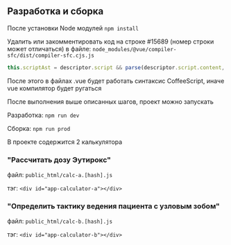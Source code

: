 ## Разработка и сборка

После установки Node модулей `npm install`

Удалить или закомментировать  код на строке #15689 (номер строки может отличаться) в файле: `node_modules/@vue/compiler-sfc/dist/compiler-sfc.cjs.js`

```JavaScript
this.scriptAst = descriptor.script && parse(descriptor.script.content, descriptor.script.loc.start.offset);
```

После этого в файлах .vue будет работать синтаксис CoffeeScript, иначе vue компилятор будет ругаться

После выполнения выше описанных шагов, проект можно запускать

Разработка: `npm run dev`

Сборка: `npm run prod`

В проекте содержится 2 калькулятора

### "Рассчитать дозу Эутирокс"

файл: `public_html/calc-a.[hash].js` 

тэг: `<div id="app-calculator-a"></div>`

### "Определить тактику ведения пациента с узловым зобом"

файл: `public_html/calc-b.[hash].js`

тэг: `<div id="app-calculator-b"></div>`